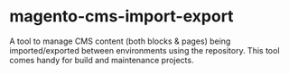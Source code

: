 # magento-cms-import-export
A tool to manage CMS content (both blocks &amp; pages) being imported/exported between environments using the repository. This tool comes handy for build and maintenance projects.

